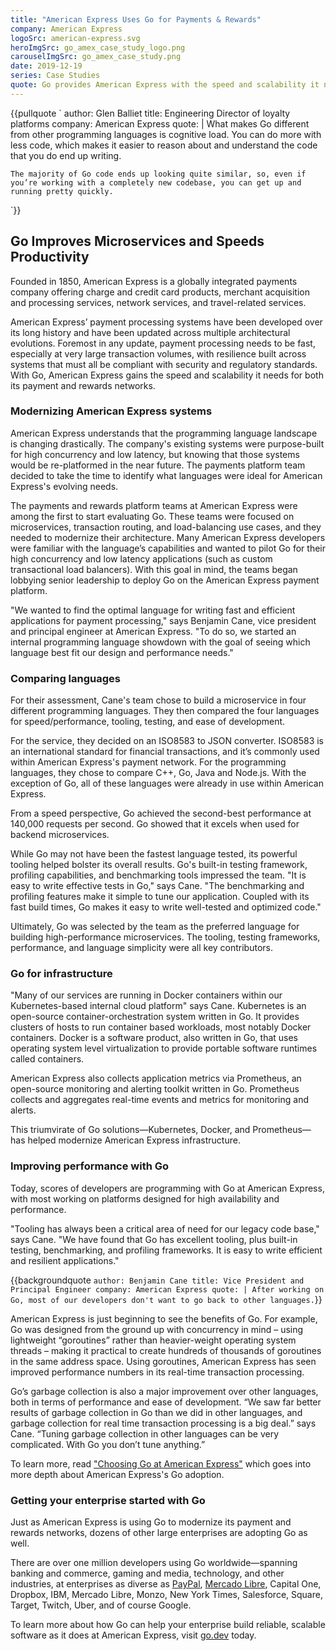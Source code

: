 ```yaml
---
title: "American Express Uses Go for Payments & Rewards"
company: American Express
logoSrc: american-express.svg
heroImgSrc: go_amex_case_study_logo.png
carouselImgSrc: go_amex_case_study.png
date: 2019-12-19
series: Case Studies
quote: Go provides American Express with the speed and scalability it needs for both its payment and rewards networks.
---
```


{{pullquote `
  author: Glen Balliet
  title: Engineering Director of loyalty platforms
  company: American Express
  quote: |
    What makes Go different from other programming languages is cognitive load. You can do more with less code, which makes it easier to reason about and understand the code that you do end up writing.

    The majority of Go code ends up looking quite similar, so, even if you’re working with a completely new codebase, you can get up and running pretty quickly.
`}}

## Go Improves Microservices and Speeds Productivity

Founded in 1850, American Express is a globally integrated payments company offering charge and credit card products, merchant acquisition and processing services, network services, and travel-related services.

American Express’ payment processing systems have been developed over its long history and have been updated across multiple architectural evolutions. Foremost in any update, payment processing needs to be fast, especially at very large transaction volumes, with resilience built across systems that must all be compliant with security and regulatory standards. With Go, American Express gains the speed and scalability it needs for both its payment and rewards networks.

### Modernizing American Express systems

American Express understands that the programming language landscape is changing drastically. The company's existing systems were purpose-built for high concurrency and low latency, but knowing that those systems would be re-platformed in the near future. The payments platform team decided to take the time to identify what languages were ideal for American Express's evolving needs.

The payments and rewards platform teams at American Express were among the first to start evaluating Go. These teams were focused on microservices, transaction routing, and load-balancing use cases, and they needed to modernize their architecture. Many American Express developers were familiar with the language’s capabilities and wanted to pilot Go for their high concurrency and low latency applications (such as custom transactional load balancers). With this goal in mind, the teams began lobbying senior leadership to deploy Go on the American Express payment platform.

"We wanted to find the optimal language for writing fast and efficient applications for payment processing," says Benjamin Cane, vice president and principal engineer at American Express. "To do so, we started an internal programming language showdown with the goal of seeing which language best fit our design and performance needs."

### Comparing languages

For their assessment, Cane's team chose to build a microservice in four different programming languages. They then compared the four languages for speed/performance, tooling, testing, and ease of development.

For the service, they decided on an ISO8583 to JSON converter. ISO8583 is an international standard for financial transactions, and it’s commonly used within American Express's payment network. For the programming languages, they chose to compare C++, Go, Java and Node.js. With the exception of Go, all of these languages were already in use within American Express.

From a speed perspective, Go achieved the second-best performance at 140,000 requests per second. Go showed that it excels when used for backend microservices.

While Go may not have been the fastest language tested, its powerful tooling helped bolster its overall results. Go's built-in testing framework, profiling capabilities, and benchmarking tools impressed the team. "It is easy to write effective tests in Go," says Cane. "The benchmarking and profiling features make it simple to tune our application. Coupled with its fast build times, Go makes it easy to write well-tested and optimized code."

Ultimately, Go was selected by the team as the preferred language for building high-performance microservices. The tooling, testing frameworks, performance, and language simplicity were all key contributors.

### Go for infrastructure

"Many of our services are running in Docker containers within our Kubernetes-based internal cloud platform" says Cane. Kubernetes is an open-source container-orchestration system written in Go. It provides clusters of hosts to run container based workloads, most notably Docker containers. Docker is a software product, also written in Go, that uses operating system level virtualization to provide portable software runtimes called containers.

American Express also collects application metrics via Prometheus, an open-source monitoring and alerting toolkit written in Go. Prometheus collects and aggregates real-time events and metrics for monitoring and alerts.

This triumvirate of Go solutions—Kubernetes, Docker, and Prometheus—has helped modernize American Express infrastructure.

### Improving performance with Go

Today, scores of developers are programming with Go at American Express, with most working on platforms designed for high availability and performance.

"Tooling has always been a critical area of need for our legacy code base," says Cane. "We have found that Go has excellent tooling, plus built-in testing, benchmarking, and profiling frameworks. It is easy to write efficient and resilient applications."

{{backgroundquote `
  author: Benjamin Cane
  title: Vice President and Principal Engineer
  company: American Express
  quote: |
    After working on Go, most of our developers don't want to go back to other languages.
`}}

American Express is just beginning to see the benefits of Go. For example, Go was designed from the ground up with concurrency in mind – using lightweight “goroutines” rather than heavier-weight operating system threads – making it practical to create hundreds of thousands of goroutines in the same address space. Using goroutines, American Express has seen improved performance numbers in its real-time transaction processing.

Go’s garbage collection is also a major improvement over other languages, both in terms of performance and ease of development. “We saw far better results of garbage collection in Go than we did in other languages, and garbage collection for real time transaction processing is a big deal.” says Cane. “Tuning garbage collection in other languages can be very complicated. With Go you don’t tune anything.”

To learn more, read ["Choosing Go at American Express"](https://americanexpress.io/choosing-go/) which goes into more depth about American Express's Go adoption.

### Getting your enterprise started with Go

Just as American Express is using Go to modernize its payment and rewards networks, dozens of other large enterprises are adopting Go as well.

There are over one million developers using Go worldwide—spanning banking and commerce, gaming and media, technology, and other industries, at enterprises as diverse as [PayPal](https://go.dev/solutions/paypal), [Mercado Libre](https://go.dev/solutions/mercadolibre), Capital One, Dropbox, IBM, Mercado Libre, Monzo, New York Times, Salesforce, Square, Target, Twitch, Uber, and of course Google.

To learn more about how Go can help your enterprise build reliable, scalable software as it does at American Express, visit [go.dev](https://go.dev) today.
